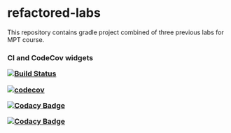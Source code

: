 # refactored-labs
This repository contains gradle project combined of three previous labs for MPT course.

<h3>CI and CodeCov widgets</hr>

[![Build Status](https://travis-ci.org/MasterOfTheU/refactored-labs.svg?branch=master)](https://travis-ci.org/MasterOfTheU/refactored-labs)

[![codecov](https://codecov.io/gh/MasterOfTheU/refactored-labs/branch/master/graph/badge.svg)](https://codecov.io/gh/MasterOfTheU/refactored-labs)

[![Codacy Badge](https://api.codacy.com/project/badge/Grade/2489cf075cd24a589b579717ad701353)](https://www.codacy.com/app/MasterOfTheU/refactored-labs?utm_source=github.com&amp;utm_medium=referral&amp;utm_content=MasterOfTheU/refactored-labs&amp;utm_campaign=Badge_Grade)

[![Codacy Badge](https://api.codacy.com/project/badge/Coverage/2489cf075cd24a589b579717ad701353)](https://www.codacy.com/app/MasterOfTheU/refactored-labs?utm_source=github.com&utm_medium=referral&utm_content=MasterOfTheU/refactored-labs&utm_campaign=Badge_Coverage)